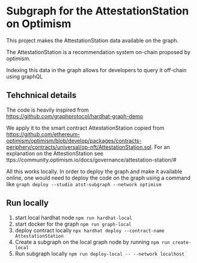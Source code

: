 # Subgraph for the AttestationStation on Optimism

This project makes the AttestationStation data available on the graph.

The AttestationStation is a recommendation system on-chain proposed by optimism.

Indexing this data in the graph allows for developers to query it off-chain using graphQL

## Tehchnical details
The code is heavily inspired from https://github.com/graphprotocol/hardhat-graph-demo

We apply it to the smart contract AttestationStation copied from https://github.com/ethereum-optimism/optimism/blob/develop/packages/contracts-periphery/contracts/universal/op-nft/AttestationStation.sol. For an explanation on the AttestionStation see ttps://community.optimism.io/docs/governance/attestation-station/#

All this works locally. In order to deploy the graph and make it available online, one would need to deploy the code on the graph using a command like `graph deploy --studio atst-subgraph --network optimism`



## Run locally
1. start local hardhat node `npm run hardhat-local`
2. start docker for the graph `npm run graph-local`
3. deploy contract locally `npx hardhat deploy --contract-name AttestationStation`
4. Create a subgraph on the local graph node by running `npm run create-local`
5. Run subgraph locally `npm run deploy-local -- --network localhost`
